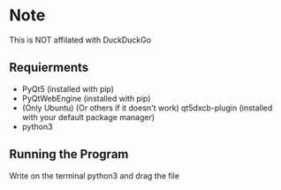 # Note
This is NOT affilated with DuckDuckGo

## Requierments
 - PyQt5 (installed with pip)
 - PyQtWebEngine (installed with pip)
 - (Only Ubuntu) (Or others if it doesn't work) qt5dxcb-plugin (installed with your default package manager)
 - python3
## Running the Program
Write on the terminal python3 and drag the file



